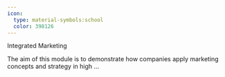 ```yaml
---
icon:
  type: material-symbols:school
  color: 398126
---
```


Integrated Marketing

The aim of this module is to demonstrate how companies apply marketing concepts and strategy in high ... 
